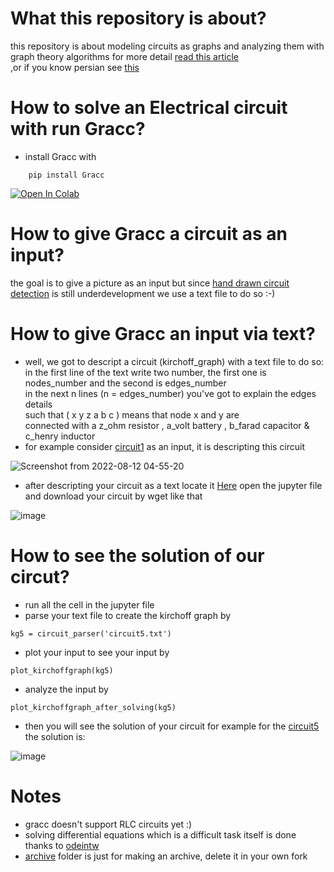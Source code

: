 # What this repository is about?
this repository is about modeling circuits as graphs and
analyzing them with graph theory algorithms for more detail
<a href=http://diposit.ub.edu/dspace/bitstream/2445/170548/1/170548.pdf>read this article</a> </br>
,or if you know persian see <a href=https://github.com/Mehrdadghassabi/Gracc/blob/master/Docs/main/main.pdf>this</a>

# How to solve an Electrical circuit with run Gracc?
- install Gracc with
```
    pip install Gracc
```

[![Open In Colab](https://colab.research.google.com/assets/colab-badge.svg)](https://colab.research.google.com/github/Mehrdadghassabi/Gracc/blob/master/Gracc.ipynb)

# How to give Gracc a circuit as an input?
the goal is to give a picture as an input but since <a href=https://github.com/estineali/Hand-Drawn-Circuits>
hand drawn circuit detection</a> is still underdevelopment we use a text file to do so :-)

# How to give Gracc an input via text?
- well, we got to descript a circuit (kirchoff_graph) with a text file to do so: </br>
in the first line of the text write two number, the first one is nodes_number and the second is edges_number </br>
in the next n lines (n = edges_number) you've got to explain the edges details </br>
such that ( x y z a b c ) means that node x and y are </br>
connected with a z_ohm resistor , a_volt battery , b_farad capacitor & c_henry inductor
- for example consider <a href=https://github.com/Mehrdadghassabi/Gracc/blob/master/circuits/circuit1.txt>
circuit1</a> as an input,
it is descripting this circuit

![Screenshot from 2022-08-12 04-55-20](https://user-images.githubusercontent.com/53050138/184503563-00484e0f-4007-424e-aec8-2a28b114a8c6.png)

- after descripting your circuit as a text locate it <a href=https://github.com/Mehrdadghassabi/Gracc/tree/master/circuits>
Here</a>
open the jupyter file and download your circuit by wget like that

![image](https://user-images.githubusercontent.com/53050138/184503786-c396c3e7-481c-4a29-bab3-6179c2ced02d.png)

# How to see the solution of our circut?
- run all the cell in the jupyter file
- parse your text file to create the kirchoff graph by
```
kg5 = circuit_parser('circuit5.txt')
```
- plot your input to see your input by
```
plot_kirchoffgraph(kg5)
```
- analyze the input by
```
plot_kirchoffgraph_after_solving(kg5)
```
- then you will see the solution of your circuit
for example for the <a href=https://github.com/Mehrdadghassabi/Gracc/blob/master/circuits/circuit5.txt>
circuit5</a> the solution is:

![image](https://user-images.githubusercontent.com/53050138/184504011-aa7d2716-6cae-4d13-bfcf-076be7483a6b.png)

# Notes
- gracc doesn't support RLC circuits yet :)
- solving differential equations which is a difficult task itself is done thanks to <a href=https://github.com/WarrenWeckesser/odeintw>
odeintw</a>
- <a href=https://github.com/Mehrdadghassabi/Gracc/tree/master/Archive>archive</a> folder is just for making an archive, delete it in your own fork
